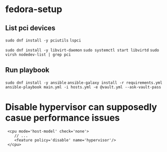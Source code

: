 # fedora-setup
## List pci devices
`sudo dnf install -y pciutils`
`lspci`

`sudo dnf install -y libvirt-daemon`
`sudo systemctl start libvirtd`
`sudo virsh nodedev-list | grep pci`
## Run playbook
`sudo dnf install -y ansible`
`ansible-galaxy install -r requirements.yml`
`ansible-playbook main.yml -i hosts.yml -e @vault.yml --ask-vault-pass`

# Disable hypervisor can supposedly casue performance issues
```
 <cpu mode='host-model' check='none'>
    // ...
    <feature policy='disable' name='hypervisor'/>
 </cpu>
```
